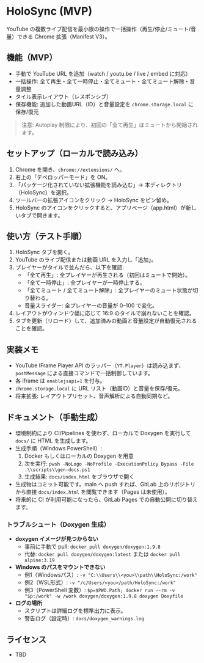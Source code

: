 # HoloSync (MVP)

YouTube の複数ライブ配信を最小限の操作で一括操作（再生/停止/ミュート/音量）できる Chrome 拡張（Manifest V3）。

## 機能（MVP）
- 手動で YouTube URL を追加（watch / youtu.be / live / embed に対応）
- 一括操作: 全て再生・全て一時停止・全てミュート・全てミュート解除・音量調整
- タイル表示レイアウト（レスポンシブ）
- 保存機能: 追加した動画URL（ID）と音量設定を `chrome.storage.local` に保存/復元

> 注意: Autoplay 制限により、初回の「全て再生」はミュートから開始されます。

## セットアップ（ローカルで読み込み）
1. Chrome を開き、`chrome://extensions/` へ。
2. 右上の「デベロッパーモード」を ON。
3. 「パッケージ化されていない拡張機能を読み込む」→ 本ディレクトリ（HoloSync）を選択。
4. ツールバーの拡張アイコンをクリック → HoloSync をピン留め。
5. HoloSync のアイコンをクリックすると、アプリページ（app.html）が新しいタブで開きます。

## 使い方（テスト手順）
1. HoloSync タブを開く。
2. YouTube のライブ配信または動画 URL を入力し「追加」。
3. プレイヤーがタイルで並んだら、以下を確認:
   - 「全て再生」: 全プレイヤーが再生される（初回はミュートで開始）。
   - 「全て一時停止」: 全プレイヤーが一時停止する。
   - 「全てミュート / 全てミュート解除」: 全プレイヤーのミュート状態が切り替わる。
   - 音量スライダー: 全プレイヤーの音量が 0–100 で変化。
4. レイアウトがウィンドウ幅に応じて 16:9 のタイルで崩れないことを確認。
5. タブを更新（リロード）して、追加済みの動画と音量設定が自動復元されることを確認。

## 実装メモ
- YouTube IFrame Player API のラッパー（`YT.Player`）は読み込まず、`postMessage` による直接コマンドで一括制御しています。
- 各 iframe は `enablejsapi=1` を付与。
- `chrome.storage.local` に URL リスト（動画ID）と音量を保存/復元。
- 将来拡張: レイアウトプリセット、音声解析による自動同期など。

## ドキュメント（手動生成）
- 環境制約により CI/Pipelines を使わず、ローカルで Doxygen を実行して `docs/` に HTML を生成します。
- 生成手順（Windows PowerShell）:
  1. Docker もしくはローカルの Doxygen を用意
  2. 次を実行: `pwsh -NoLogo -NoProfile -ExecutionPolicy Bypass -File .\\scripts\\gen-docs.ps1`
  3. 生成結果: `docs/index.html` をブラウザで開く
- 生成物はコミット可能です。main へ push すれば、GitLab 上のリポジトリから直接 `docs/index.html` を閲覧できます（Pages は未使用）。
- 将来的に CI が利用可能になったら、GitLab Pages での自動公開に切り替えます。

### トラブルシュート（Doxygen 生成）
- __doxygen イメージが見つからない__
  - 事前に手動で pull: `docker pull doxygen/doxygen:1.9.8`
  - 代替: `docker pull doxygen/doxygen:latest` または `docker pull alpine:3.19`
- __Windows のパスをマウントできない__
  - 例1（Windowsパス）: `-v "C:\\Users\\<you>\\path\\HoloSync:/work"`
  - 例2（WSL形式）: `-v "/c/Users/<you>/path/HoloSync:/work"`
  - 例3（PowerShell 変数）: `$p=$PWD.Path; docker run --rm -v "$p:/work" -w /work doxygen/doxygen:1.9.8 doxygen Doxyfile`
- __ログの場所__
  - スクリプトは詳細ログを標準出力に表示。
  - 警告ログ（設定時）: `docs/doxygen_warnings.log`

## ライセンス
- TBD
